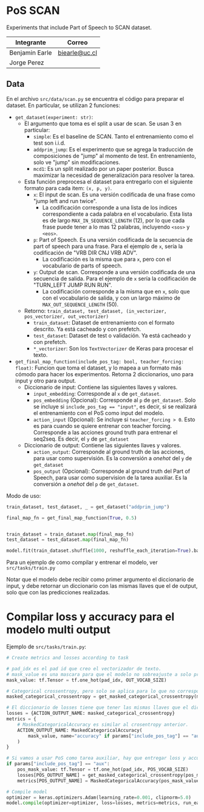 # PoS SCAN

Experiments that include Part of Speech to SCAN dataset.

Integrante | Correo
---|---
Benjamin Earle | biearle@uc.cl
Jorge Perez | 

## Data

En el archivo `src/data/scan.py` se encuentra el código para preparar el dataset. En particular, se utilizan 2 funciones:

- `get_dataset(experiment: str)`:
  - El argumento que toma es el split a usar de scan. Se usan 3 en particular:
    - `simple`: Es el baseline de SCAN. Tanto el entrenamiento como el test son i.i.d.
    - `addprim_jump`: Es el experimento que se agrega la traducción de composiciones de "jump" al momento de test. En entrenamiento, solo ve "jump" sin modificaciones.
    - `mcd1`: Es un split realizado por un paper posterior. Busca maximizar la necesidad de generalización para resolver la tarea.
  - Esta función preprocesa el dataset para entregarlo con el siguiente formato para cada item: `(x, p, y)`.
    - `x`: El input de scan. Es una versión codificada de una frase como "jump left and run twice".
      - La codificación corresponde a una lista de los índices correspondiente a cada palabra en el vocabulario. Esta lista es de largo `MAX_IN_SEQUENCE_LENGTH` (12), por lo que cada frase puede tener a lo mas 12 palabras, incluyendo `<sos>` y `<eos>`.
    - `p`: Part of Speech. Es una versión codificada de la secuencia de part of speech para una frase. Para el ejemplo de `x`, sería la codificación de "VRB DIR CNJ VRB ADV".
      - La codificación es la misma que para `x`, pero con el vocabulario de parts of speech.
    - `y`: Output de scan. Corresponde a una versión codificada de una secuencia de salida. Para el ejemplo de `x` sería la codificación de "TURN_LEFT JUMP RUN RUN".
      - La codificación corresponde a la misma que en `x`, solo que con el vocabulario de salida, y con un largo máximo de `MAX_OUT_SEQUENCE_LENGTH` (50).
  - Retorno: `train_dataset, test_dataset, (in_vectorizer, pos_vectorizer, out_vectorizer)`
    - `train_dataset`: Dataset de entrenamiento con el formato descrito. Ya está cacheado y con prefetch.
    - `test_dataset`: Dataset de test o validación. Ya está cacheado y con prefetch.
    - `*_vectorizer`: Son los `TextVectorizer` de Keras para procesar el texto.
- `get_final_map_function(include_pos_tag: bool, teacher_forcing: float)`: Funcion que toma el dataset, y lo mapea a un formato más cómodo para hacer los experimentos. Retorna 2 diccionarios, uno para input y otro para output.
  - Diccionario de input: Contiene las siguientes llaves y valores.
    - `input_embedding`: Corresponde al `x` de `get_dataset`.
    - `pos_embedding` (Opcional): Corresponde al `p` de `get_dataset`. Solo se incluye si `include_pos_tag == "input"`, es decir, si se realizará el entrenamiento con el PoS como input del modelo.
    - `action_input` (Opcional): Se incluye si `teacher_forcing > 0`. Esto es para cuando se quiere entrenar con teacher forcing. Corresponde a las acciones ground truth para entrenar el seq2seq. Es decir, el `y` de `get_dataset`
  - Diccionario de output: Contiene las siguientes llaves y valores.
    - `action_output`: Corresponde al ground truth de las acciones, para usar como supervisión. Es la conversión a *onehot* del `y` de `get_dataset`
    - `pos_output` (Opcional): Corresponde al ground truth del Part of Speech, para usar como supervision de la tarea auxiliar. Es la conversión a *onehot* del `p` de `get_dataset`.

Modo de uso:

```py
train_dataset, test_dataset, _ = get_dataset("addprim_jump")

final_map_fn = get_final_map_function(True, 0.5)


train_dataset = train_dataset.map(final_map_fn)
test_dataset = test_dataset.map(final_map_fn)

model.fit(train_dataset.shuffle(1000, reshuffle_each_iteration=True).batch(512))
```

Para un ejemplo de como compilar y entrenar el modelo, ver `src/tasks/train.py`

Notar que el modelo debe recibir como primer argumento el diccionario de input, y debe retornar un diccionario con las mismas llaves que el de output, solo que con las predicciones realizadas.

# Compilar loss y accuracy para el modelo multi output

Ejemplo de `src/tasks/train.py`:

```py
# Create metrics and losses according to task

# pad_idx es el pad id que creo el vectorizador de texto.
# mask_value es una mascara para que el modelo no sobreajuste a solo predecir los valores de padding.
mask_value: tf.Tensor = tf.one_hot(pad_idx, OUT_VOCAB_SIZE)

# Categorical crossentropy, pero solo se aplica para lo que no corresponde a padding. Este viene de src/utils/loss
masked_categorical_crossentropy = get_masked_categorical_crossentropy(mask_value)

# El diccionario de losses tiene que tener las mismas llaves que el diccionario de output del modelo. Asi Tensorflow sabe automaticamente como calcular las perdidas cuando hay multiples outputs
losses = {ACTION_OUTPUT_NAME: masked_categorical_crossentropy}
metrics = {
    # MaskedCategoricalAccuracy es similar al crosentropy anterior.
    ACTION_OUTPUT_NAME: MaskedCategoricalAccuracy(
        mask_value, name="accuracy" if params["include_pos_tag"] == "aux" else f"{ACTION_OUTPUT_NAME}_accuracy"
    )
}

# Si vamos a usar PoS como tarea auxiliar, hay que entregar loss y accuracy para este output extra del modelo. Es similar a lo anterior, solo que el pad_idx debe ser el correspondiente al vocabulario de PoS.
if params["include_pos_tag"] == "aux":
    pos_mask_value: tf.Tensor = tf.one_hot(pad_idx, POS_VOCAB_SIZE)
    losses[POS_OUTPUT_NAME] = get_masked_categorical_crossentropy(pos_mask_value)
    metrics[POS_OUTPUT_NAME] = MaskedCategoricalAccuracy(pos_mask_value, name="accuracy")

# Compile model
optimizer = keras.optimizers.Adam(learning_rate=0.001, clipnorm=5.0)
model.compile(optimizer=optimizer, loss=losses, metrics=metrics, run_eagerly=True)
  ```